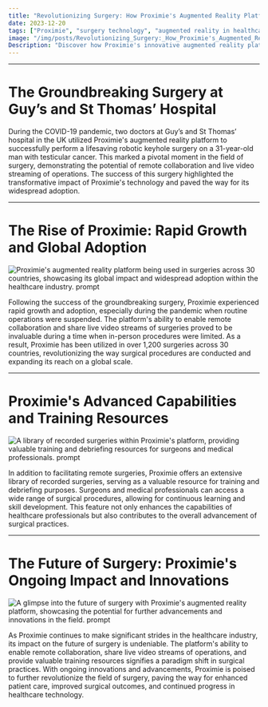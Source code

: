 ```yaml
---
title: "Revolutionizing Surgery: How Proximie's Augmented Reality Platform is Changing the Game"
date: 2023-12-20
tags: ["Proximie", "surgery technology", "augmented reality in healthcare", "remote surgery", "robotic keyhole surgery"]
image: "/img/posts/Revolutionizing_Surgery:_How_Proximie's_Augmented_Reality_Platform_is_Changing_the_Game/0.png"
Description: "Discover how Proximie's innovative augmented reality platform is transforming the field of surgery, allowing for remote collaboration and live video streaming of operations, leading to a significant impact on the healthcare industry."
---
```



---
# The Groundbreaking Surgery at Guy’s and St Thomas’ Hospital

During the COVID-19 pandemic, two doctors at Guy’s and St Thomas’ hospital in the UK utilized Proximie's augmented reality platform to successfully perform a lifesaving robotic keyhole surgery on a 31-year-old man with testicular cancer. This marked a pivotal moment in the field of surgery, demonstrating the potential of remote collaboration and live video streaming of operations. The success of this surgery highlighted the transformative impact of Proximie's technology and paved the way for its widespread adoption.



---
# The Rise of Proximie: Rapid Growth and Global Adoption

![Proximie's augmented reality platform being used in surgeries across 30 countries, showcasing its global impact and widespread adoption within the healthcare industry. prompt](/img/posts/Revolutionizing_Surgery:_How_Proximie's_Augmented_Reality_Platform_is_Changing_the_Game/2.png "Proximie's augmented reality platform being used in surgeries across 30 countries, showcasing its global impact and widespread adoption within the healthcare industry.")

Following the success of the groundbreaking surgery, Proximie experienced rapid growth and adoption, especially during the pandemic when routine operations were suspended. The platform's ability to enable remote collaboration and share live video streams of surgeries proved to be invaluable during a time when in-person procedures were limited. As a result, Proximie has been utilized in over 1,200 surgeries across 30 countries, revolutionizing the way surgical procedures are conducted and expanding its reach on a global scale.



---
# Proximie's Advanced Capabilities and Training Resources

![A library of recorded surgeries within Proximie's platform, providing valuable training and debriefing resources for surgeons and medical professionals. prompt](/img/posts/Revolutionizing_Surgery:_How_Proximie's_Augmented_Reality_Platform_is_Changing_the_Game/3.png "A library of recorded surgeries within Proximie's platform, providing valuable training and debriefing resources for surgeons and medical professionals.")

In addition to facilitating remote surgeries, Proximie offers an extensive library of recorded surgeries, serving as a valuable resource for training and debriefing purposes. Surgeons and medical professionals can access a wide range of surgical procedures, allowing for continuous learning and skill development. This feature not only enhances the capabilities of healthcare professionals but also contributes to the overall advancement of surgical practices.



---
# The Future of Surgery: Proximie's Ongoing Impact and Innovations

![A glimpse into the future of surgery with Proximie's augmented reality platform, showcasing the potential for further advancements and innovations in the field. prompt](/img/posts/Revolutionizing_Surgery:_How_Proximie's_Augmented_Reality_Platform_is_Changing_the_Game/4.png "A glimpse into the future of surgery with Proximie's augmented reality platform, showcasing the potential for further advancements and innovations in the field.")

As Proximie continues to make significant strides in the healthcare industry, its impact on the future of surgery is undeniable. The platform's ability to enable remote collaboration, share live video streams of operations, and provide valuable training resources signifies a paradigm shift in surgical practices. With ongoing innovations and advancements, Proximie is poised to further revolutionize the field of surgery, paving the way for enhanced patient care, improved surgical outcomes, and continued progress in healthcare technology.



